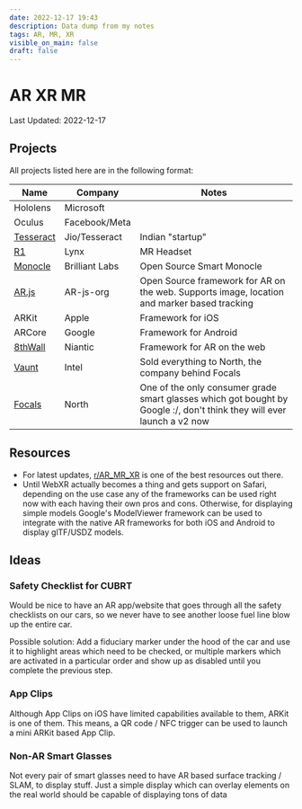```yaml
---
date: 2022-12-17 19:43
description: Data dump from my notes
tags: AR, MR, XR
visible_on_main: false
draft: false
---
```


# AR XR MR

Last Updated: 2022-12-17

## Projects

All projects listed here are in the following format:

| Name | Company | Notes |
|------|---------|-------|
| Hololens | Microsoft | |
| Oculus | Facebook/Meta | |
| [Tesseract](https://tesseract.in) | Jio/Tesseract | Indian "startup" |
| [R1](https://www.lynx-r.com/collections) | Lynx | MR Headset |
| [Monocle](https://www.brilliantmonocle.com) | Brilliant Labs | Open Source Smart Monocle |
| [AR.js](https://ar-js-org.github.io/AR.js-Docs/) | AR-js-org | Open Source framework for AR on the web. Supports image, location and marker based tracking |
| ARKit | Apple | Framework for iOS |
| ARCore | Google | Framework for Android |
| [8thWall](https://8thWall.com) | Niantic | Framework for AR on the web |
| [Vaunt](https://www.theverge.com/2018/2/5/16966530/intel-vaunt-smart-glasses-announced-ar-video) | Intel | Sold everything to North, the company behind Focals |
| [Focals](https://www.theverge.com/2019/2/14/18223593/focals-smart-glasses-north-review-specs-features-price) | North | One of the only consumer grade smart glasses which got bought by Google :/, don't think they will ever launch a v2 now |

## Resources

* For latest updates, [r/AR_MR_XR](https://reddit.com/r/AR_MR_XR) is one of the best resources out there.
* Until WebXR actually becomes a thing and gets support on Safari, depending on the use case any of the frameworks can be used right now with each having their own pros and cons. Otherwise, for displaying simple models Google's ModelViewer framework can be used to integrate with the native AR frameworks for both iOS and Android to display glTF/USDZ models.


## Ideas

### Safety Checklist for CUBRT

Would be nice to have an AR app/website that goes through all the safety checklists on our cars, so we never have to see another loose fuel line blow up the entire car. 

Possible solution: Add a fiduciary marker under the hood of the car and use it to highlight areas which need to be checked, or multiple markers which are activated in a particular order and show up as disabled until you complete the previous step.

### App Clips

Although App Clips on iOS have limited capabilities available to them, ARKit is one of them. This means, a QR code / NFC trigger can be used to launch a mini ARKit based App Clip.

### Non-AR Smart Glasses

Not every pair of smart glasses need to have AR based surface tracking / SLAM, to display stuff. Just a simple display which can overlay elements on the real world should be capable of displaying tons of data